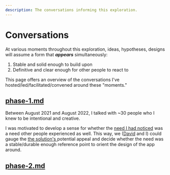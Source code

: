 ```yaml
---
description: The conversations informing this exploration.
---
```


# Conversations

At various moments throughout this exploration, ideas, hypotheses, designs will assume a form that _**appears**_ simultaneously:

1. Stable and solid enough to build upon&#x20;
2. Definitive and clear enough for other people to react to

This page offers an overview of the conversations I've hosted/led/facilitated/convened around these "moments."

## [phase-1.md](phase-1.md "mention")

Between August 2021 and August 2022, I talked with \~30 people who I knew to be intentional and creative.&#x20;

I was motivated to develop a sense for whether the [need I had noticed](../need-memory.md) was a need other people experienced as well. This way, we ([David](https://www.davidgoligorsky.com/index.html) and I) could gauge the [the solution's ](../app.md)potential appeal and decide whether the need was a stable/durable enough reference point to orient the design of the app around.

## &#x20;[phase-2.md](phase-2.md "mention")

####
